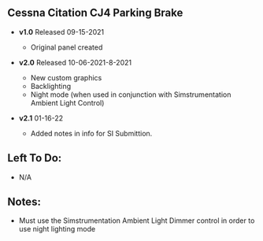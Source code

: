 ## Cessna Citation CJ4 Parking Brake
- **v1.0** 
  Released 09-15-2021
	- Original panel created 

- **v2.0** 
  Released 10-06-2021-8-2021
	- New custom graphics
	- Backlighting
	- Night mode (when used in conjunction with Simstrumentation Ambient Light Control)
- **v2.1** 01-16-22
    - Added notes in info for SI Submittion.
	
## Left To Do:
- N/A
	
## Notes:
- Must use the Simstrumentation Ambient Light Dimmer control in order to use night lighting mode